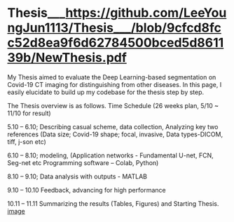 # Thesis___https://github.com/LeeYoungJun1113/Thesis___/blob/9cfcd8fcc52d8ea9f6d62784500bced5d861139b/NewThesis.pdf

My Thesis aimed to evaluate the Deep Learning-based segmentation on Covid-19 CT imaging for distinguishing from other diseases.
In this page, I easily elucidate to build up my codebase for the thesis step by step.

The Thesis overview is as follows.
Time Schedule (26 weeks plan, 5/10 ~ 11/10 for result)

5.10 – 6.10; Describing casual scheme, data collection, Analyzing key two references 
(Data size;  Covid-19 shape; focal, invasive,  Data types-DICOM, tiff, j-son etc)

6.10 – 8.10; modeling,
(Application networks - Fundamental U-net, FCN, Seg-net etc Programming software – Colab, Python)

8.10 – 9.10; Data analysis with outputs - MATLAB

9.10 – 10.10 Feedback, advancing for high performance

10.11 – 11.11 Summarizing the results (Tables, Figures) and Starting Thesis.
[image](https://user-images.githubusercontent.com/76860886/171667248-9b3fd106-5c35-4030-8278-f889e851344c.png)

